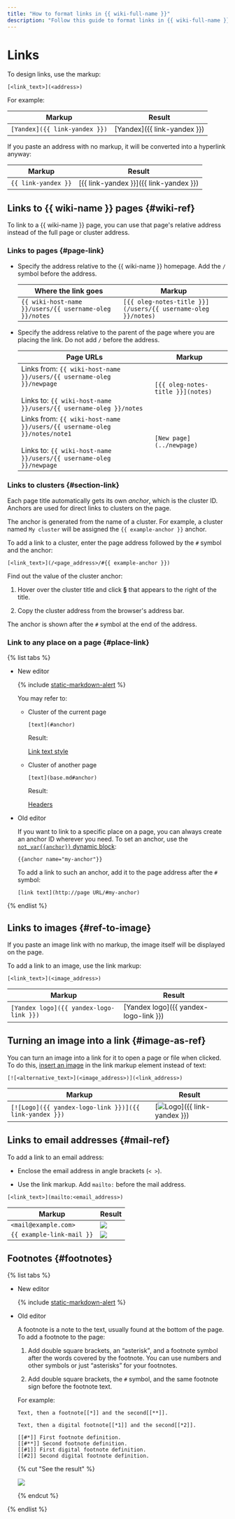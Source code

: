 ```yaml
---
title: "How to format links in {{ wiki-full-name }}"
description: "Follow this guide to format links in {{ wiki-full-name }}."
---
```


# Links

To design links, use the markup:

```
[<link_text>](<address>)
```

For example:

| Markup | Result |
--- | ---
| `[Yandex]({{ link-yandex }})` | [Yandex]({{ link-yandex }}) |

If you paste an address with no markup, it will be converted into a hyperlink anyway:

| Markup | Result |
--- | ---
| `{{ link-yandex }}` | [{{ link-yandex }}]({{ link-yandex }}) |

## Links to {{ wiki-name }} pages {#wiki-ref}

To link to a {{ wiki-name }} page, you can use that page's relative address instead of the full page or cluster address.

### Links to pages {#page-link}

- Specify the address relative to the {{ wiki-name }} homepage. Add the `/` symbol before the address.

   | Where the link goes | Markup |
   --- | ---
   | `{{ wiki-host-name }}/users/{{ username-oleg }}/notes` | `[{{ oleg-notes-title }}](/users/{{ username-oleg }}/notes)` |

- Specify the address relative to the parent of the page where you are placing the link. Do not add `/` before the address.

   | Page URLs | Markup |
   --- | ---
   | Links from: `{{ wiki-host-name }}/users/{{ username-oleg }}/newpage`<br/><br/>Links to: `{{ wiki-host-name }}/users/{{ username-oleg }}/notes` | `[{{ oleg-notes-title }}](notes)` |
   | Links from: `{{ wiki-host-name }}/users/{{ username-oleg }}/notes/note1`<br/><br/>Links to: `{{ wiki-host-name }}/users/{{ username-oleg }}/newpage` | `[New page](../newpage)` |

### Links to clusters {#section-link}

Each page title automatically gets its own *anchor*, which is the cluster ID. Anchors are used for direct links to clusters on the page.

The anchor is generated from the name of a cluster. For example, a cluster named `My cluster` will be assigned the `{{ example-anchor }}` anchor.

To add a link to a cluster, enter the page address followed by the `#` symbol and the anchor:

```
[<link_text>](/<page_address>/#{{ example-anchor }})
```

Find out the value of the cluster anchor:

1. Hover over the cluster title and click **§** that appears to the right of the title.

1. Copy the cluster address from the browser's address bar.

The anchor is shown after the `#` symbol at the end of the address.

### Link to any place on a page {#place-link}

{% list tabs %}

- New editor

   {% include [static-markdown-alert](../../_includes/wiki/static-markdown-alert.md) %}

   You may refer to:

   - Cluster of the current page
      ```
      [text](#anchor)
      ```
      Result:

      [Link text style](#)

   - Cluster of another page
      ```
      [text](base.md#anchor)
      ```
      Result:

      [Headers](#)

- Old editor

   If you want to link to a specific place on a page, you can always create an anchor ID wherever you need. To set an anchor, use the [`not_var{{anchor}}` dynamic block](../actions/anchor.md):

   ```
   {{anchor name="my-anchor"}}
   ```

   To add a link to such an anchor, add it to the page address after the `#` symbol:

   ```
   [link text](http://page URL/#my-anchor)
   ```

{% endlist %}

## Links to images {#ref-to-image}

If you paste an image link with no markup, the image itself will be displayed on the page.

To add a link to an image, use the link markup:

```
[<link_text>](<image_address>)
```

| Markup | Result |
--- | ---
| `[Yandex logo]({{ yandex-logo-link }})` | [Yandex logo]({{ yandex-logo-link }}) |

## Turning an image into a link {#image-as-ref}

You can turn an image into a link for it to open a page or file when clicked. To do this, [insert an image](./files.md#add-image) in the link markup element instead of text:

```
[![<alternative_text>](<image_address>)](<link_address>)
```

| Markup | Result |
--- | ---
| `[![Logo]({{ yandex-logo-link }})]({{ link-yandex }})` | [![Logo](../../_assets/wiki/logo95x37x8.png)]({{ link-yandex }}) |

## Links to email addresses {#mail-ref}

To add a link to an email address:

- Enclose the email address in angle brackets (`< >`).

- Use the link markup. Add `mailto:` before the mail address.

`[<link_text>](mailto:<email_address>)`

| Markup | Result |
--- | ---
| `<mail@example.com>` | ![](../../_assets/wiki/mail-ref-notitle.png) |
| `{{ example-link-mail }}` | ![](../../_assets/wiki/mail-ref.png) |

## Footnotes {#footnotes}

{% list tabs %}

- New editor

   {% include [static-markdown-alert](../../_includes/wiki/static-markdown-alert.md) %}

- Old editor

   A footnote is a note to the text, usually found at the bottom of the page. To add a footnote to the page:

   1. Add double square brackets, an <q>asterisk</q>, and a footnote symbol after the words covered by the footnote. You can use numbers and other symbols or just <q>asterisks</q> for your footnotes.

   1. Add double square brackets, the `#` symbol, and the same footnote sign before the footnote text.

   For example:

   ```
   Text, then a footnote[[*]] and the second[[**]].

   Text, then a digital footnote[[*1]] and the second[[*2]].

   [[#*]] First footnote definition.
   [[#**]] Second footnote definition.
   [[#1]] First digital footnote definition.
   [[#2]] Second digital footnote definition.
   ```

   {% cut "See the result" %}

   ![](../../_assets/wiki/footnotes.png)

   {% endcut %}

{% endlist %}